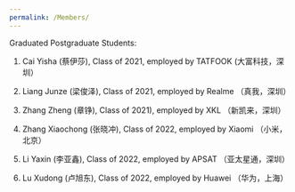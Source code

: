 ```yaml
---
permalink: /Members/
---
```


Graduated Postgraduate Students:

1. Cai Yisha (蔡伊莎), Class of 2021, employed by TATFOOK (大富科技，深圳）
   
2. Liang Junze (梁俊泽), Class of 2021, employed by Realme （真我，深圳）
   
3. Zhang Zheng (章铮), Class of 2021), employed by XKL （新凯来，深圳）
   
4. Zhang Xiaochong (张晓冲), Class of 2022,  employed by Xiaomi （小米，北京）
   
5. Li Yaxin (李亚鑫), Class of 2022,  employed by APSAT （亚太星通，深圳）
    
6. Lu Xudong (卢旭东), Class of 2022, employed by Huawei （华为，上海）





